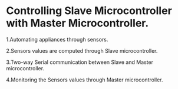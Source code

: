 # Controlling Slave Microcontroller with Master Microcontroller.
1.Automating appliances through sensors.

2.Sensors values are computed through Slave microcontroller.

3.Two-way Serial communication between Slave and Master microcontroller.

4.Monitoring the Sensors values through Master microcontroller.

